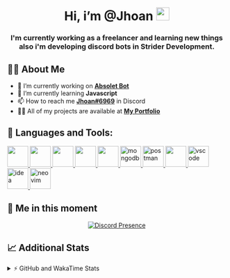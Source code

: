 <h1 align="center">Hi, i’m @Jhoan <img src="https://i.imgur.com/ILVRpZm.gif" width="30px"></h1>
<h3 align="center">I'm currently working as a freelancer and learning new things also i'm developing discord bots in Strider Development.</h3>

## 🙋‍♂️ About Me

- 🔭 I’m currently working on **[Absolet Bot](https://strider.cloud)**
- 🌱 I’m currently learning **Javascript**
- 📫 How to reach me **[Jhoan#6969](https://jhoan.monster/)** in Discord
- 👨‍💻 All of my projects are available at **[My Portfolio](https://jhoan.monster)**

## 🚀 Languages and Tools:
<p align="left"> 
    <a href="https://developer.mozilla.org/en-US/docs/Web/JavaScript" target="_blank"> <img src="https://img.icons8.com/color/48/000000/javascript.png" width="48" height="48"/> </a> 
    <a href="https://www.w3.org/html/" target="_blank"> <img src="https://img.icons8.com/color/48/000000/html-5.png" width="48" height="48"/> </a> 
    <a href="https://www.w3schools.com/css/" target="_blank"> <img src="https://img.icons8.com/color/48/000000/css3.png" width="48" height="48"/> </a> 
    <a href="https://getbootstrap.com" target="_blank"> <img src="https://img.icons8.com/color/48/000000/bootstrap.png" width="48" height="48"/> </a> 
    <a href="https://nodejs.org" target="_blank"> <img src="https://i.imgur.com/XX8lvL7.png" width="48" height="48"/> </a> 
    <a href="https://www.mongodb.com/" target="_blank"> <img src="https://i.imgur.com/nRtS3AN.png" alt="mongodb" width="48" height="48"/> </a> 
    <a href="https://postman.com" target="_blank"> <img src="https://www.vectorlogo.zone/logos/getpostman/getpostman-icon.svg" alt="postman" width="48" height="48"/> </a>   
    <a href="https://git-scm.com/" target="_blank"> <img src="https://img.icons8.com/color/48/000000/git.png" width="48" height="48"/> </a> 
    <a href="https://code.visualstudio.com" target="_blank" > <img src="https://upload.wikimedia.org/wikipedia/commons/thumb/9/9a/Visual_Studio_Code_1.35_icon.svg/2048px-Visual_Studio_Code_1.35_icon.svg.png" alt="vscode" width="48" height="48"> </a>
    <a href="https://www.jetbrains.com/es-es/idea/" target="_blank" > <img src="https://resources.jetbrains.com/storage/products/intellij-idea/img/meta/intellij-idea_logo_300x300.png" alt="idea" width="48" height="48"> </a>
    <a href="https://neovim.io" target="_blank"> <img src="https://icons.iconarchive.com/icons/papirus-team/papirus-apps/512/nvim-icon.png" alt="neovim" width="48" height="48"/> </a>
</p>
  
## 👤 Me in this moment
<p align="center">
    <a href="https://discord.com/users/852617426591154177" target="_blank" rel="nofollow">
        <img src="https://lanyard-profile-readme.vercel.app/api/852617426591154177?idleMessage=Probably%20coding%20Absolet..." alt="Discord Presence" align="center">
    </a>
</p>

## 📈 Additional Stats
<details>
    <summary>⚡ GitHub and WakaTime Stats</summary>
    <br/>

<!--START_SECTION:waka-->
![Code Time](http://img.shields.io/badge/Code%20Time-55%20hrs%2037%20mins-blue)

**🐱 My GitHub Data** 

> 🏆 314 Contributions in the Year 2022
 > 
> 📦 19.1 kB Used in GitHub's Storage 
 > 
> 💼 Opted to Hire
 > 
> 📜 4 Public Repositories 
 > 
> 🔑 11 Private Repositories  
 > 
**I'm a Night 🦉** 

```text
🌞 Morning    28 commits     ██░░░░░░░░░░░░░░░░░░░░░░░   8.56% 
🌆 Daytime    133 commits    ██████████░░░░░░░░░░░░░░░   40.67% 
🌃 Evening    134 commits    ██████████░░░░░░░░░░░░░░░   40.98% 
🌙 Night      32 commits     ██░░░░░░░░░░░░░░░░░░░░░░░   9.79%

```
📅 **I'm Most Productive on Saturday** 

```text
Monday       59 commits     ████░░░░░░░░░░░░░░░░░░░░░   18.04% 
Tuesday      19 commits     █░░░░░░░░░░░░░░░░░░░░░░░░   5.81% 
Wednesday    54 commits     ████░░░░░░░░░░░░░░░░░░░░░   16.51% 
Thursday     11 commits     ░░░░░░░░░░░░░░░░░░░░░░░░░   3.36% 
Friday       18 commits     █░░░░░░░░░░░░░░░░░░░░░░░░   5.5% 
Saturday     106 commits    ████████░░░░░░░░░░░░░░░░░   32.42% 
Sunday       60 commits     ████░░░░░░░░░░░░░░░░░░░░░   18.35%

```


📊 **This Week I Spent My Time On** 

```text
⌚︎ Time Zone: America/Bogota

💬 Programming Languages: 
JavaScript               21 hrs 2 mins       ██████████████████████░░░   87.65% 
HTML                     1 hr 1 min          █░░░░░░░░░░░░░░░░░░░░░░░░   4.25% 
EJS                      50 mins             ░░░░░░░░░░░░░░░░░░░░░░░░░   3.49% 
Python                   34 mins             ░░░░░░░░░░░░░░░░░░░░░░░░░   2.36% 
JSON                     11 mins             ░░░░░░░░░░░░░░░░░░░░░░░░░   0.78%

🔥 Editors: 
VS Code                  24 hrs              █████████████████████████   100.0%

🐱‍💻 Projects: 
Moon Bot                 19 hrs 21 mins      ████████████████████░░░░░   80.63% 
Absolet Bot              2 hrs 4 mins        ██░░░░░░░░░░░░░░░░░░░░░░░   8.61% 
Portfolio                1 hr 53 mins        ██░░░░░░░░░░░░░░░░░░░░░░░   7.9% 
cisco                    22 mins             ░░░░░░░░░░░░░░░░░░░░░░░░░   1.55% 
TuxClicker               12 mins             ░░░░░░░░░░░░░░░░░░░░░░░░░   0.9%

💻 Operating System: 
Linux                    24 hrs              █████████████████████████   100.0%

```

**I Mostly Code in JavaScript** 

```text
JavaScript               8 repos             ████████████████░░░░░░░░░   66.67% 
Java                     2 repos             ████░░░░░░░░░░░░░░░░░░░░░   16.67% 
SCSS                     1 repo              ██░░░░░░░░░░░░░░░░░░░░░░░   8.33% 
TypeScript               1 repo              ██░░░░░░░░░░░░░░░░░░░░░░░   8.33%

```



 Last Updated on 03/05/2022 20:40:01 UTC
<!--END_SECTION:waka-->
</details>
